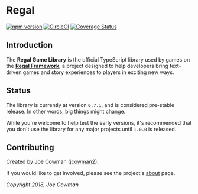 # Regal

[![npm version](https://badge.fury.io/js/regal.svg)](https://badge.fury.io/js/regal)
[![CircleCI](https://circleci.com/gh/regal/regal.svg?style=svg)](https://circleci.com/gh/regal/regal)
[![Coverage Status](https://coveralls.io/repos/github/regal/regal/badge.svg?branch=master)](https://coveralls.io/github/regal/regal?branch=master)

## Introduction

The **Regal Game Library** is the official TypeScript library used by games on the [**Regal Framework**](https://github.com/regal/about), a project designed to help developers bring text-driven games and story experiences to players in exciting new ways. 

## Status

The library is currently at version `0.7.1`, and is considered pre-stable release. In other words, big things might change.

While you're welcome to help test the early versions, it's recommended that you don't use the library for any major projects until `1.0.0` is released.

## Contributing

Created by Joe Cowman ([jcowman2](https://github.com/jcowman2)).

If you would like to get involved, please see the project's [about](https://github.com/regal/about) page.

*Copyright 2018, Joe Cowman*
